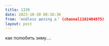 ```yaml
---
title: 1339
date: 2023-10-30 08:16:36
from: 'endless шизing ⍼' (channel1162404975)
layout: post
---
```


как полюбить зиму....
